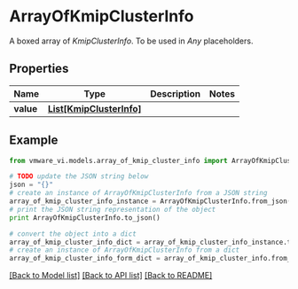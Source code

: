 # ArrayOfKmipClusterInfo

A boxed array of *KmipClusterInfo*. To be used in *Any* placeholders. 

## Properties
Name | Type | Description | Notes
------------ | ------------- | ------------- | -------------
**value** | [**List[KmipClusterInfo]**](KmipClusterInfo.md) |  | 

## Example

```python
from vmware_vi.models.array_of_kmip_cluster_info import ArrayOfKmipClusterInfo

# TODO update the JSON string below
json = "{}"
# create an instance of ArrayOfKmipClusterInfo from a JSON string
array_of_kmip_cluster_info_instance = ArrayOfKmipClusterInfo.from_json(json)
# print the JSON string representation of the object
print ArrayOfKmipClusterInfo.to_json()

# convert the object into a dict
array_of_kmip_cluster_info_dict = array_of_kmip_cluster_info_instance.to_dict()
# create an instance of ArrayOfKmipClusterInfo from a dict
array_of_kmip_cluster_info_form_dict = array_of_kmip_cluster_info.from_dict(array_of_kmip_cluster_info_dict)
```
[[Back to Model list]](../README.md#documentation-for-models) [[Back to API list]](../README.md#documentation-for-api-endpoints) [[Back to README]](../README.md)


